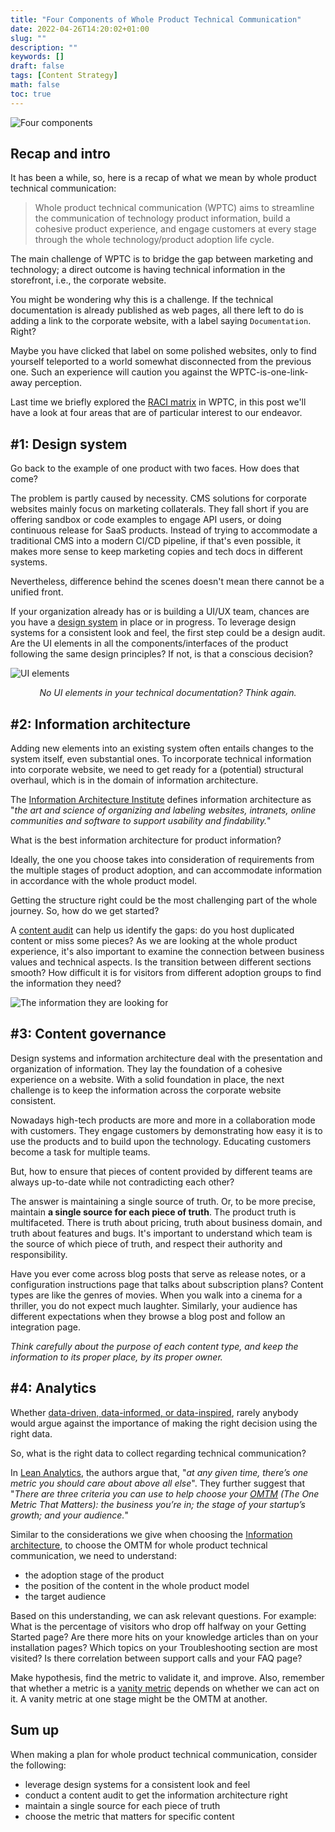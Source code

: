 ```yaml
---
title: "Four Components of Whole Product Technical Communication"
date: 2022-04-26T14:20:02+01:00
slug: ""
description: ""
keywords: []
draft: false
tags: [Content Strategy]
math: false
toc: true
---
```


![Four components](/images/four-components.jpg)

## Recap and intro

It has been a while, so, here is a recap of what we mean by whole product technical communication:

>Whole product technical communication (WPTC) aims to streamline the communication of technology product information, build a cohesive product experience, and engage customers at every stage through the whole technology/product adoption life cycle.

The main challenge of WPTC is to bridge the gap between marketing and technology; a direct outcome is having technical information in the storefront, i.e., the corporate website.

You might be wondering why this is a challenge. If the technical documentation is already published as web pages, all there left to do is adding a link to the corporate website, with a label saying `Documentation`. Right? 

Maybe you have clicked that label on some polished websites, only to find yourself teleported to a world somewhat disconnected from the previous one. Such an experience will caution you against the WPTC-is-one-link-away perception.

Last time we briefly explored the [RACI matrix](/strategy/exec-whole-product-tech-comm/#revised-content-responsibility-matrix) in WPTC, in this post we'll have a look at four areas that are of particular interest to our endeavor.

## #1: Design system

Go back to the example of one product with two faces. How does that come?

The problem is partly caused by necessity. CMS solutions for corporate websites mainly focus on marketing collaterals. They fall short if you are offering sandbox or code examples to engage API users, or doing continuous release for SaaS products. Instead of trying to accommodate a traditional CMS into a modern CI/CD pipeline, if that's even possible, it makes more sense to keep marketing copies and tech docs in different systems.

Nevertheless, difference behind the scenes doesn't mean there cannot be a unified front. 

If your organization already has or is building a UI/UX team, chances are you have a [design system](https://www.robertcreative.com/blog/what-is-a-design-system) in place or in progress. To leverage design systems for a consistent look and feel, the first step could be a design audit. Are the UI elements in all the components/interfaces of the product following the same design principles? If not, is that a conscious decision?

![UI elements](/images/ui-for-docs.png)
<p style="text-align: center; font-style: italic">No UI elements in your technical documentation? Think again.</p> 

## #2: Information architecture

Adding new elements into an existing system often entails changes to the system itself, even substantial ones. To incorporate technical information into corporate website, we need to get ready for a (potential) structural overhaul, which is in the domain of information architecture. 

The [Information Architecture Institute](https://www.iainstitute.org/) defines information architecture as "*the art and science of organizing and labeling websites, intranets, online communities and software to support usability and findability.*"

What is the best information architecture for product information?

Ideally, the one you choose takes into consideration of requirements from the multiple stages of product adoption, and can accommodate information in accordance with the whole product model.

Getting the structure right could be the most challenging part of the whole journey. So, how do we get started?

A [content audit](https://www.semrush.com/blog/content-audit-for-content-marketing-strategy/) can help us identify the gaps: do you host duplicated content or miss some pieces? As we are looking at the whole product experience, it's also important to examine the connection between business values and technical aspects. Is the transition between different sections smooth? How difficult it is for visitors from different adoption groups to find the information they need?

![The information they are looking for](/images/looking-for-what.png)

## #3: Content governance

Design systems and information architecture deal with the presentation and organization of information. They lay the foundation of a cohesive experience on a website. With a solid foundation in place, the next challenge is to keep the information across the corporate website consistent.

Nowadays high-tech products are more and more in a collaboration mode with customers. They engage customers by demonstrating how easy it is to use the products and to build upon the technology. Educating customers become a task for multiple teams.

But, how to ensure that pieces of content provided by different teams are always up-to-date while not contradicting each other? 

The answer is maintaining a single source of truth. Or, to be more precise, maintain **a single source for each piece of truth**. The product truth is multifaceted. There is truth about pricing, truth about business domain, and truth about features and bugs. It's important to understand which team is the source of which piece of truth, and respect their authority and responsibility.

Have you ever come across blog posts that serve as release notes, or a configuration instructions page that talks about subscription plans? Content types are like the genres of movies. When you walk into a cinema for a thriller, you do not expect much laughter. Similarly, your audience has different expectations when they browse a blog post and follow an integration page. 

*Think carefully about the purpose of each content type, and keep the information to its proper place, by its proper owner.*

## #4: Analytics

Whether [data-driven, data-informed, or data-inspired](https://towardsdatascience.com/data-driven-vs-data-informed-vs-data-inspired-740eaaec6263), rarely anybody would argue against the importance of making the right decision using the right data.

So, what is the right data to collect regarding technical communication?

In [Lean Analytics](https://leananalyticsbook.com/), the authors argue that, "*at any given time, there’s one metric you should care about above all else*". They further suggest that "*There are three criteria you can use to help choose your [OMTM](https://leananalyticsbook.com/one-metric-that-matters/) (The One Metric That Matters): the business you’re in; the stage of your startup’s growth; and your audience.*"

Similar to the considerations we give when choosing the [Information architecture](#2-information-architecture), to choose the OMTM for whole product technical communication, we need to understand:

* the adoption stage of the product
* the position of the content in the whole product model
* the target audience

Based on this understanding, we can ask relevant questions. For example: What is the percentage of visitors who drop off halfway on your Getting Started page? Are there more hits on your knowledge articles than on your installation pages? Which topics on your Troubleshooting section are most visited? Is there correlation between support calls and your FAQ page?

Make hypothesis, find the metric to validate it, and improve. Also, remember that whether a metric is a [vanity metric](https://www.tableau.com/learn/articles/vanity-metrics) depends on whether we can act on it. A vanity metric at one stage might be the OMTM at another.

## Sum up

When making a plan for whole product technical communication, consider the following:

* leverage design systems for a consistent look and feel
* conduct a content audit to get the information architecture right
* maintain a single source for each piece of truth
* choose the metric that matters for specific content